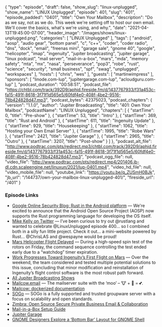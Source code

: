 {
  "type": "episode",
  "draft": false,
  "show_slug": "linux-unplugged",
  "show_name": "LINUX Unplugged",
  "episode": 401,
  "slug": "401",
  "episode_padded": "0401",
  "title": "Own Your Mailbox",
  "description": "Do as we say, not as we do. This week we're setting off to host our own email. We'll cover the basics, what's we're using, and why.",
  "date": "2021-04-13T19:45:00-07:00",
  "header_image": "/images/shows/linux-unplugged.png",
  "categories": [
    "LINUX Unplugged"
  ],
  "tags": [
    "android",
    "aosp",
    "audio gear",
    "bottom panel",
    "c",
    "c++",
    "coder",
    "coder radio",
    "dns",
    "dock",
    "email",
    "freenas mini",
    "garage sale",
    "gnome 40",
    "google",
    "helicopter",
    "imap",
    "ingenuity",
    "jupiter broadcasting",
    "jupiter garage",
    "linux podcast",
    "mail server",
    "mail-in-a-box",
    "mars",
    "mda",
    "memory safety",
    "mta",
    "mx",
    "nasa",
    "perseverance",
    "pop3",
    "robe",
    "rust",
    "science",
    "security",
    "small business",
    "spf",
    "swag",
    "unplugged",
    "workspaces"
  ],
  "hosts": [
    "chris",
    "wes"
  ],
  "guests": [
    "martinwimpress"
  ],
  "sponsors": [
    "linode.com-lup",
    "jupitergarage.com-lup",
    "acloudguru.com-lup"
  ],
  "podcast_duration": "00:58:51",
  "podcast_file": "https://chtbl.com/track/392D9/aphid.fireside.fm/d/1437767933/f31a453c-fa15-491f-8618-3f71f1d565e5/60fdf4e0-408f-4be2-9516-78b424828d47.mp3",
  "podcast_bytes": 42375023,
  "podcast_chapters": {
    "version": "1.1.0",
    "author": "Jupiter Broadcasting",
    "title": "401: Own Your Mailbox",
    "podcastName": "LINUX Unplugged",
    "chapters": [
      {
        "startTime": 0,
        "title": "Pre-show"
      },
      {
        "startTime": 53,
        "title": "Intro"
      },
      {
        "startTime": 369,
        "title": "Rust and Android"
      },
      {
        "startTime": 611,
        "title": "Ingenuity Update"
      },
      {
        "startTime": 929,
        "title": "Housekeeping"
      },
      {
        "startTime": 1062,
        "title": "Hosting your Own Email Server"
      },
      {
        "startTime": 1995,
        "title": "Robe Wars"
      },
      {
        "startTime": 2421,
        "title": "Jupiter Garage"
      },
      {
        "startTime": 2965,
        "title": "Outro"
      },
      {
        "startTime": 3207,
        "title": "Post-show"
      }
    ]
  },
  "podcast_alt_file": "http://www.podtrac.com/pts/redirect.mp3/chtbl.com/track/392D9/aphid.fireside.fm/d/1437767933/f31a453c-fa15-491f-8618-3f71f1d565e5/60fdf4e0-408f-4be2-9516-78b424828d47.mp3",
  "podcast_ogg_file": null,
  "video_file": "http://www.podtrac.com/pts/redirect.mp4/201406.jb-dl.cdn.scaleengine.net/linuxun/2021/lup-0401.mp4",
  "video_hd_file": null,
  "video_mobile_file": null,
  "youtube_link": "https://youtu.be/q_ZUSmH0BJk",
  "jb_url": "/144737/own-your-mailbox-linux-unplugged-401/",
  "fireside_url": "/401"
}


### Episode Links

  * [Google Online Security Blog: Rust in the Android platform](https://security.googleblog.com/2021/04/rust-in-android-platform.html "Google Online Security Blog: Rust in the Android platform") — We're excited to announce that the Android Open Source Project (AOSP) now supports the Rust programming language for developing the OS itself.
  * [Mike Kelly on Twitter](https://twitter.com/mikecodemonkey/status/1378533552392929281 "Mike Kelly on Twitter") — I’ve been curious to try out @rustlang and wanted to celebrate @LinuxUnplugged episode 400… so I combined both in a silly fun little project. Check it out… a mini-website powered by Rust… @ChrisLAS and @wespayne would be proud!
  * [Mars Helicopter Flight Delayed](https://mars.nasa.gov/technology/helicopter/status/291/mars-helicopter-flight-delayed-to-no-earlier-than-april-14/ "Mars Helicopter Flight Delayed") — During a high-speed spin test of the rotors on Friday, the command sequence controlling the test ended early due to a “watchdog” timer expiration.
  * [Work Progresses Toward Ingenuity’s First Flight on Mars](https://mars.nasa.gov/technology/helicopter/status/290/work-progresses-toward-ingenuity-s-first-flight-on-mars/ "Work Progresses Toward Ingenuity’s First Flight on Mars") — Over the weekend, the team considered and tested multiple potential solutions to this issue, concluding that minor modification and reinstallation of Ingenuity’s flight control software is the most robust path forward.
  * [All Jupiter Broadcasting Shows](https://feed.jupiter.zone/allshows "All Jupiter Broadcasting Shows")
  * [Mailcow.email](https://mailcow.email/ "Mailcow.email") — The mailserver suite with the ‘moo’ – 🐮 + 🐋 = 💕.
  * [Mailcow: dockerized documentation](https://mailcow.github.io/mailcow-dockerized-docs/ "Mailcow: dockerized documentation")
  * [SOGo](https://www.sogo.nu/ "SOGo") — SOGo is a fully supported and trusted groupware server with a focus on scalability and open standards.
  * [Zimbra: Open Source Secure Private Business Email & Collaboration](https://www.zimbra.com/ "Zimbra: Open Source Secure Private Business Email & Collaboration")
  * [Mail-in-a-Box Setup Guide](https://mailinabox.email/guide.html "Mail-in-a-Box Setup Guide")
  * [Jupiter Garage](https://www.jupitergarage.com/ "Jupiter Garage")
  * [GNOME Designers Explore a ‘Bottom Bar’ Layout for GNOME Shell](https://www.omgubuntu.co.uk/2021/04/new-gnome-shell-mockups-explore-a-bottom-bar-layout "GNOME Designers Explore a ‘Bottom Bar’ Layout for GNOME Shell")


